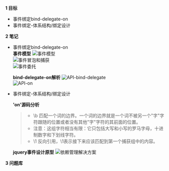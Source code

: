
**1 目标**
* 事件绑定bind-delegate-on
* 事件绑定-体系结构/绑定设计

**2 笔记**
* 事件绑定bind-delegate-on  
  **事件模型**
  ![事件模型]()  
  ![事件冒泡和捕获]()  
  ![事件委托]()  

  **bind-delegate-on解析**
    ![API-bind-delegate]()  
    ![API-on]()  

* 事件绑定-体系结构/绑定设计

  **'on'源码分析**
  > * \b 匹配一个词的边界。一个词的边界就是一个词不被另一个"字"字符跟随的位置或者没有其他"字"字符的其前面的位置。
  > * 注意：这组字符相当有限：它只包括大写和小写的罗马字母，十进制数字和下划线字符。
  > * \1 反向引用，\1表示接下来应该匹配到第一个捕获组中的内容。

  **jquery事件设计原型**
  ![依赖管理解决方案]()  
    
**3 问题库**  